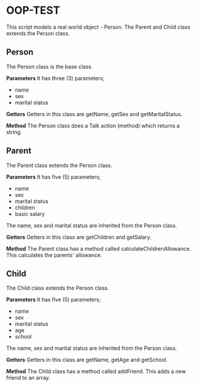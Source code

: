# OOP-TEST

This script models a real world object - Person. The Parent and Child class extends the Person class.

## Person
The Person class is the base class.

__Parameters__
It has three (3) parameters;
- name
- sex
- marital status

__Getters__
Getters in this class are getName, getSex and getMaritalStatus.

__Method__
The Person class does a Talk action (method) which returns a string.

## Parent
The Parent class extends the Person class.

__Parameters__
It has five (5) parameters;
- name
- sex
- marital status
- children
- basic salary

The name, sex and marital status are inherited from the Person class.

__Getters__
Getters in this class are getChildren and getSalary.

__Method__
The Parent class has a method called calculateChildrenAllowance. This calculates the parents' allowance.

## Child
The Child class extends the Person class.

__Parameters__
It has five (5) parameters;
- name
- sex
- marital status
- age
- school

The name, sex and marital status are inherited from the Person class.

__Getters__
Getters in this class are getName, getAge and getSchool.

__Method__
The Child class has a method called addFriend. This adds a new friend to an array.
